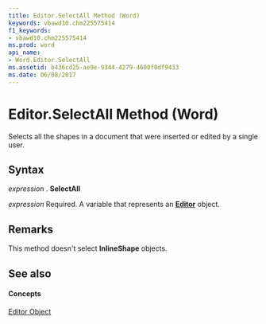 ```yaml
---
title: Editor.SelectAll Method (Word)
keywords: vbawd10.chm225575414
f1_keywords:
- vbawd10.chm225575414
ms.prod: word
api_name:
- Word.Editor.SelectAll
ms.assetid: b436cd25-ae9e-9344-4279-4600f0df9433
ms.date: 06/08/2017
---
```



# Editor.SelectAll Method (Word)

Selects all the shapes in a document that were inserted or edited by a single user.


## Syntax

 _expression_ . **SelectAll**

 _expression_ Required. A variable that represents an **[Editor](editor-object-word.md)** object.


## Remarks

This method doesn't select **InlineShape** objects.


## See also


#### Concepts


[Editor Object](editor-object-word.md)

